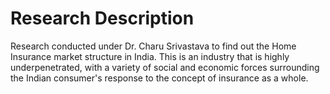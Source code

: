 # Research Description

Research conducted under Dr. Charu Srivastava to find out the Home Insurance market structure in India. This is an industry that is highly underpenetrated, with a variety of social and economic forces surrounding the Indian consumer's response to the concept of insurance as a whole. 
